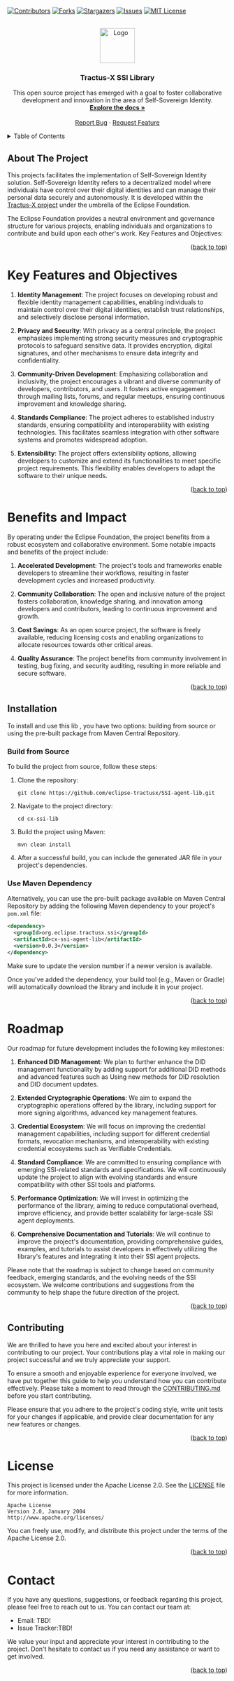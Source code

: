 <a name="readme-top"></a>

<!-- Shields -->
[![Contributors][contributors-shield]][contributors-url]
[![Forks][forks-shield]][forks-url]
[![Stargazers][stars-shield]][stars-url]
[![Issues][issues-shield]][issues-url]
[![MIT License][license-shield]][license-url]



<!-- Caption -->

<br />
<div align="center">
  <a href="https://eclipse-tractusx.github.io/img/logo_tractus-x.svg">
    <img src="https://eclipse-tractusx.github.io/img/logo_tractus-x.svg" alt="Logo" width="80" height="80">
  </a>

<h3 align="center">Tractus-X SSI Library</h3>

  <p align="center">
    This open source project has emerged with a goal to foster collaborative development and innovation in the area of Self-Sovereign Identity.
    <br />
        <a href="https://github.com/eclipse-tractusx/SSI-agent-lib/tree/main/cx-ssi-lib/docs"><strong>Explore the docs »</strong></a>
        <br />
    <br />
    <a href="https://github.com/eclipse-tractusx/SSI-agent-lib/issues">Report Bug</a>
    ·
    <a href="https://github.com/eclipse-tractusx/SSI-agent-lib/issues">Request Feature</a>
  </p>
</div>




<!-- TABLE OF CONTENTS -->
<details>
  <summary>Table of Contents</summary>
  <ol>
    <li>
      <a href="#about-the-project">About The Project</a>
    </li>
    <li>
      <a href="#key-features-and-objectives">Key Features and Objectives</a>
    </li>
    <li><a href="#benefits-and-impact">Benefits and Impact</a></li>
    <li><a href="#roadmap">Roadmap</a></li>
    <li><a href="#contributing">Contributing</a></li>
    <li><a href="#license">License</a></li>
    <li><a href="#contact">Contact</a></li>
  </ol>
</details>


<!-- ABOUT THE PROJECT -->

## About The Project

This projects facilitates the implementation of Self-Sovereign Identity solution. Self-Sovereign
Identity refers to a decentralized model where individuals have control over their digital
identities and can manage their personal data securely and autonomously. It is developed within
the [Tractus-X project](https://eclipse-tractusx.github.io/) under the umbrella of the Eclipse Foundation.

The Eclipse Foundation provides a neutral environment and governance structure for various
projects, enabling individuals and organizations to contribute and build upon each other's work.
Key Features and Objectives:

<p align="right">(<a href="#readme-top">back to top</a>)</p>

<!-- KEY FEATURES AND OBJECTIVES -->

# Key Features and Objectives

1. **Identity Management**: The project focuses on developing robust and flexible identity
   management capabilities, enabling individuals to maintain control over their digital identities,
   establish trust relationships, and selectively disclose personal information.

2. **Privacy and Security**: With privacy as a central principle, the project emphasizes
   implementing strong security measures and cryptographic protocols to safeguard sensitive data. It
   provides encryption, digital signatures, and other mechanisms to ensure data integrity and
   confidentiality.

3. **Community-Driven Development**: Emphasizing collaboration and inclusivity, the project
   encourages a vibrant and diverse community of developers, contributors, and users. It fosters
   active engagement through mailing lists, forums, and regular meetups, ensuring continuous
   improvement and knowledge sharing.

4. **Standards Compliance**: The project adheres to established industry standards, ensuring
   compatibility and interoperability with existing technologies. This facilitates seamless
   integration with other software systems and promotes widespread adoption.

5. **Extensibility**: The project offers extensibility options, allowing developers to customize and
   extend its functionalities to meet specific project requirements. This flexibility enables
   developers to adapt the software to their unique needs.

<p align="right">(<a href="#readme-top">back to top</a>)</p>

<!-- BENEFITS AND IMPACT -->

# Benefits and Impact

By operating under the Eclipse Foundation, the project benefits from a robust ecosystem and
collaborative environment. Some notable impacts and benefits of the project include:

1. **Accelerated Development**: The project's tools and frameworks enable developers to streamline
   their workflows, resulting in faster development cycles and increased productivity.

2. **Community Collaboration**: The open and inclusive nature of the project fosters collaboration,
   knowledge sharing, and innovation among developers and contributors, leading to continuous
   improvement and growth.

3. **Cost Savings**: As an open source project, the software is freely available, reducing licensing
   costs and enabling organizations to allocate resources towards other critical areas.

4. **Quality Assurance**: The project benefits from community involvement in testing, bug fixing,
   and security auditing, resulting in more reliable and secure software.

<p align="right">(<a href="#readme-top">back to top</a>)</p>

<!-- INSTALLATION -->

## Installation

To install and use this lib , you have two options: building from source or using the pre-built
package from Maven Central Repository.

### Build from Source

To build the project from source, follow these steps:

1. Clone the repository:
   ```
   git clone https://github.com/eclipse-tractusx/SSI-agent-lib.git 
   ```

2. Navigate to the project directory:
   ```
   cd cx-ssi-lib 
   ```

3. Build the project using Maven:
   ```
   mvn clean install
   ```

4. After a successful build, you can include the generated JAR file in your project's dependencies.

### Use Maven Dependency

Alternatively, you can use the pre-built package available on Maven Central Repository by adding the
following Maven dependency to your project's `pom.xml` file:

```xml
<dependency>
  <groupId>org.eclipse.tractusx.ssi</groupId>
  <artifactId>cx-ssi-agent-lib</artifactId>
  <version>0.0.3</version>
</dependency>
```

Make sure to update the version number if a newer version is available.

Once you've added the dependency, your build tool (e.g., Maven or Gradle) will automatically
download the library and include it in your project.

<p align="right">(<a href="#readme-top">back to top</a>)</p>


<!-- ROADMAP -->

# Roadmap

Our roadmap for future development includes the following key milestones:

1. **Enhanced DID Management**: We plan to further enhance the DID management functionality by
   adding support for additional DID methods and advanced features such as Using new methods for DID
   resolution and DID document updates.

2. **Extended Cryptographic Operations**: We aim to expand the cryptographic operations offered by
   the library, including support for more signing algorithms, advanced key management features.

3. **Credential Ecosystem**: We will focus on improving the credential management capabilities,
   including support for different credential formats, revocation mechanisms, and interoperability
   with existing credential ecosystems such as Verifiable Credentials.

4. **Standard Compliance**: We are committed to ensuring compliance with emerging SSI-related
   standards and specifications. We will continuously update the project to align with evolving
   standards and ensure compatibility with other SSI tools and platforms.

5. **Performance Optimization**: We will invest in optimizing the performance of the library, aiming
   to reduce computational overhead, improve efficiency, and provide better scalability for
   large-scale SSI agent deployments.

6. **Comprehensive Documentation and Tutorials**: We will continue to improve the project's
   documentation, providing comprehensive guides, examples, and tutorials to assist developers in
   effectively utilizing the library's features and integrating it into their SSI agent projects.

Please note that the roadmap is subject to change based on community feedback, emerging standards,
and the evolving needs of the SSI ecosystem. We welcome contributions and suggestions from the
community to help shape the future direction of the project.

<p align="right">(<a href="#readme-top">back to top</a>)</p>


<!-- CONTRIBUTING -->

## Contributing

We are thrilled to have you here and excited about your interest in contributing to our project.
Your contributions play a vital role in making our project successful and we truly appreciate your
support.

To ensure a smooth and enjoyable experience for everyone involved, we have put together this guide
to help you understand how you can contribute effectively. Please take a moment to read through
the [CONTRIBUTING.md](CONTRIBUTING.md) before you start contributing.

Please ensure that you adhere to the project's coding style, write unit tests for your changes if
applicable, and provide clear documentation for any new features or changes.

<p align="right">(<a href="#readme-top">back to top</a>)</p>


<!-- LICENSE -->

# License

This project is licensed under the Apache License 2.0. See the [LICENSE](LICENSE) file for more
information.

```
Apache License
Version 2.0, January 2004
http://www.apache.org/licenses/
```

You can freely use, modify, and distribute this project under the terms of the Apache License 2.0.


<p align="right">(<a href="#readme-top">back to top</a>)</p>


<!-- CONTACT -->

# Contact

If you have any questions, suggestions, or feedback regarding this project, please feel free to
reach out to us. You can contact our team at:

- Email: TBD!
- Issue Tracker:TBD!

We value your input and appreciate your interest in contributing to the project. Don't hesitate to
contact us if you need any assistance or want to get involved.

<p align="right">(<a href="#readme-top">back to top</a>)</p>


[contributors-shield]: https://img.shields.io/github/contributors/catenax-ng/product-lab-ssi.svg?style=for-the-badge

[contributors-url]: https://github.com/eclipse-tractusx/SSI-agent-lib/graphs/contributors

[forks-shield]: https://img.shields.io/github/forks/catenax-ng/product-lab-ssi.svg?style=for-the-badge

[forks-url]: https://github.com/eclipse-tractusx/SSI-agent-lib/network/members

[stars-shield]: https://img.shields.io/github/stars/catenax-ng/product-lab-ssi.svg?style=for-the-badge

[stars-url]: https://github.com/eclipse-tractusx/SSI-agent-lib/stargazers

[issues-shield]: https://img.shields.io/github/issues/catenax-ng/product-lab-ssi.svg?style=for-the-badge

[issues-url]: https://github.com/eclipse-tractusx/SSI-agent-lib/issues

[license-shield]: https://img.shields.io/github/license/catenax-ng/product-lab-ssi.svg?style=for-the-badge

[license-url]: https://github.com/eclipse-tractusx/SSI-agent-lib/blob/master/LICENSE.txt
